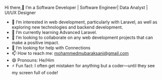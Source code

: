 Hi there,👋 I’m a Software Developer | Software Engineer| Data Analyst | UI/UX Designer
- 👀 I’m interested in web development, particularly with Laravel, as well as exploring new technologies and backend development.
- 🌱 I’m currently learning Advanced Laravel.
- 💞️ I’m looking to collaborate on any web development projects that can make a positive impact.
- 🤔 I’m looking for help with Connections
- 📫 How to reach me: mohammedmubaraksani@gmail.com
- 😄 Pronouns: He/Him
- ⚡ Fun fact: I often get mistaken for anything but a coder—until they see my screen full of code!

<!---
Al-mubarmij0/Al-mubarmij0 is a ✨ special ✨ repository because its `README.md` (this file) appears on your GitHub profile.
You can click the Preview link to take a look at your changes.
--->
